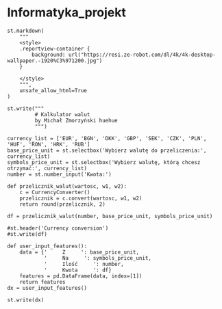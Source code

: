 # Informatyka_projekt
    st.markdown(
        """
        <style>
        .reportview-container {
            background: url("https://resi.ze-robot.com/dl/4k/4k-desktop-wallpaper.-1920%C3%971200.jpg")
        }

        </style>
        """,
        unsafe_allow_html=True
    )
    
    st.write("""
             # Kalkulator walut
             by Michał Zmorzyński huehue
             """)
    
    currency_list = ['EUR', 'BGN', 'DKK', 'GBP', 'SEK', 'CZK', 'PLN', 'HUF', 'RON', 'HRK', 'RUB']
    base_price_unit = st.selectbox('Wybierz walutę do przeliczenia:', currency_list)
    symbols_price_unit = st.selectbox('Wybierz walutę, którą chcesz otrzymać:', currency_list)
    number = st.number_input('Kwota:')
    
    def przelicznik_walut(wartosc, w1, w2):
        c = CurrencyConverter()
        przelicznik = c.convert(wartosc, w1, w2)
        return round(przelicznik, 2)
    
    df = przelicznik_walut(number, base_price_unit, symbols_price_unit)
    
    #st.header('Currency conversion')
    #st.write(df)
    
    def user_input_features():
        data = {'     Z     ': base_price_unit,
                '     Na     ': symbols_price_unit,
                '     Ilość     ': number,
                '     Kwota     ': df}
        features = pd.DataFrame(data, index=[1])
        return features
    dx = user_input_features()
    
    st.write(dx)
